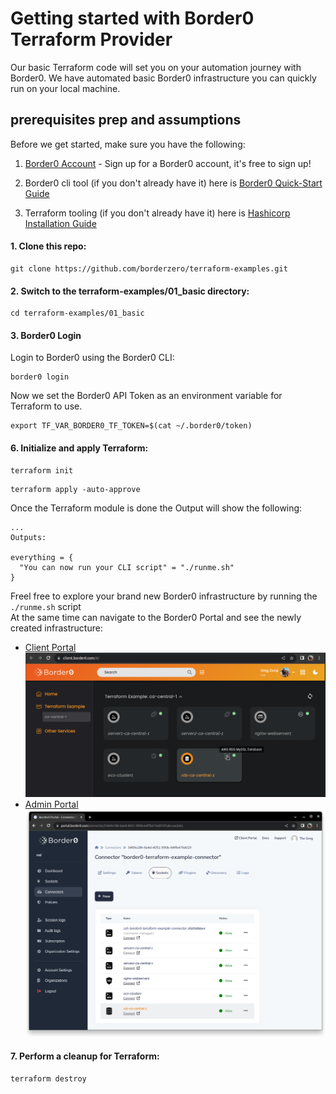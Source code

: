 # Getting started with Border0 Terraform Provider
Our basic Terraform code will set you on your automation journey with Border0. 
We have automated basic Border0 infrastructure you can quickly run on your local machine.

## prerequisites prep and assumptions
Before we get started, make sure you have the following:

1. [Border0 Account](https://docs.border0.com/docs/signup) - Sign up for a Border0 account, it's free to sign up!

2. Border0 cli tool (if you don't already have it) here is [Border0 Quick-Start Guide](https://docs.border0.com/docs/quick-start)

2. Terraform tooling (if you don't already have it) here is [Hashicorp Installation Guide](https://learn.hashicorp.com/tutorials/terraform/install-cli)

#### 1. Clone this repo:
```
git clone https://github.com/borderzero/terraform-examples.git
```

#### 2. Switch to the terraform-examples/01_basic directory:
```
cd terraform-examples/01_basic
```
#### 3. Border0 Login

Login to Border0 using the Border0 CLI:
```
border0 login
```
Now we set the Border0 API Token as an environment variable for Terraform to use.
```
export TF_VAR_BORDER0_TF_TOKEN=$(cat ~/.border0/token)
```


#### 6. Initialize and apply Terraform:
```
terraform init
```
```
terraform apply -auto-approve
```
Once the Terraform module is done the Output will show the following:

```
...
Outputs:

everything = {
  "You can now run your CLI script" = "./runme.sh"
}
```
Freel free to explore your brand new Border0 infrastructure by running the `./runme.sh` script<br>
At the same time can navigate to the Border0 Portal and see the newly created infrastructure:
- [Client Portal](https://client.border0.com/#/login)
[![Client Portal](client-portal.png)](https://client.border0.com)
- [Admin Portal](https://portal.border0.com/mysockets)
[![Admin Portal](admin-portal.png)](https://portal.border0.com)

#### 7. Perform a cleanup for Terraform:
```
terraform destroy
```

